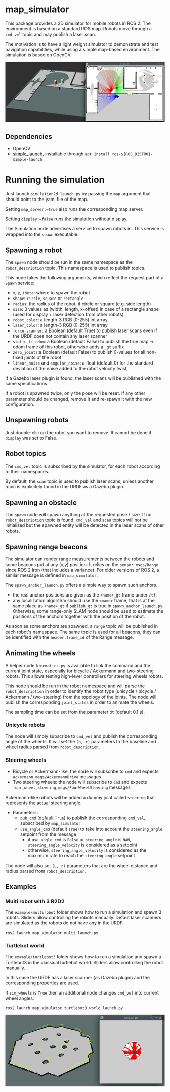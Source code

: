# map_simulator

This package provides a 2D simulator for mobile robots in ROS 2. The environment is based on a standard ROS map. Robots move through a `cmd_vel` topic and may publish a laser scan.

The motivation is to have a light weight simulator to demonstrate and test navigation capabilities, while using a simple map-based environment. The simulation is based on OpenCV.

![](example/multirobot/multi_rviz.png)

## Dependencies

- OpenCV
- [simple_launch](https://github.com/oKermorgant/simple_launch), installable through `apt install ros-${ROS_DISTRO}-simple-launch`

# Running the simulation

Just launch `simulation2d_launch.py` by passing the `map` argument that should point to the yaml file of the map.

Setting `map_server:=true` also runs the corresponding map server.

Setting `display:=false` runs the simulation without display.

The Simulation node advertises a service to spawn robots in. This service is wrapped into the `spawn` executable.

## Spawning a robot

The `spawn` node should be run in the same namespace as the `robot_description` topic. This namespace is used to publish topics.

This node takes the following arguments, which reflect the request part of a `Spawn` service:

- `x`, `y`, `theta`: where to spawn the robot
- `shape`: `circle`, `square` or `rectangle`
- `radius`: the radius of the robot, if circle or square (e.g. side length)
- `size`: 3 values as (width, length, x-offset) in case of a rectangle shape (used for display + laser detection from other robots)
- `robot_color`: a length-3 RGB (0-255) int array
- `laser_color`: a length-3 RGB (0-255) int array
- `force_scanner`: a Boolean (default True) to publish laser scans even if the URDF does not contain any laser scanner
- `static_tf_odom`: a Boolean (default False) to publish the true map -> odom frame of this robot, otherwise adds a `_gt` suffix
- `zero_joints`:a Boolean (default False) to publish 0-values for all non-fixed joints of the robot
- `linear_noise` and `angular_noise`: a float (default 0) for the standard deviation of the noise added to the robot velocity twist,

If a Gazebo laser plugin is found, the laser scans will be published with the same specifications.

If a robot is spawned twice, only the pose will be reset. If any other parameter should be changed, remove it and re-spawn it with the new configuration.

## Unspawning robots

Just double-clic on the robot you want to remove. It cannot be done if `display` was set to False.

## Robot topics

The `cmd_vel` topic is subscribed by the simulator, for each robot according to their namespaces.

By default, the `scan` topic is used to publish laser scans, unless another topic is explicitely found in the URDF as a Gazebo plugin.

## Spawning an obstacle

The `spawn` node will spawn anything at the requested pose / size. If no `robot_description` topic is found, `cmd_vel` and `scan` topics will not be initialized but the spawned entity will be detected in the laser scans of other robots.

## Spawning range beacons

The simulator can render range measurements between the robots and some beacons put at any (x,y) position. It relies on the `sensor_msgs/Range` since ROS 2 Iron (that includes a variance). For older versions of ROS 2, a similar message is defined in `map_simulator`.

The `spawn_anchor_launch.py` offers a simple way to spawn such anchors.
- the real anchor positions are given as the `<name>_gt` frame under `/tf`,
- any localization algorithm should use the `<name>` frame, that is at the same place as `<name>_gt` if `publish_gt` is true in `spawn_anchor_launch.py`. Otherwise, some range-only SLAM node should be used to estimate the positions of the anchors together with the position of the robot.

As soon as some anchors are spawned, a `range` topic will be published in each robot's namespace. The same topic is used for all beacons, they can be identified with the `header.frame_id` of the Range message.

## Animating the wheels

A helper node `kinematics.py` is available to link the command and the current joint state, especially for bicycle / Ackermann and two-steering robots.
This allows testing high-lever controllers for steering wheels robots.

This node should be run in the robot namespace and will parse the `robot_description` in order to identify the robot type (unicycle / bicycle / Ackermann / two-steering) from the topology of the joints.
The node will publish the corresponding `joint_states` in order to animate the wheels.

The sampling time can be set from the parameter `dt` (default 0.1 s).

###  Unicycle robots

The node will simply subscribe to `cmd_vel` and publish the corresponding angle of the wheels. It will set the `(b, r)` parameters to the baseline and wheel radius parsed from `robot_description`.

### Steering wheels

- Bicycle or Ackermann-like: the node will subscribe to `cmd` and expects `ackermann_msgs/AckermannDrive` messages
- Two steering wheels: the node will subscribe to `cmd` and expects `four_wheel_steering_msgs/FourWheelSteering` messages

Ackermann-like robots will be added a dummy joint called `steering` that represents the actual steering angle.

- Parameters:
   - `pub_cmd` (default `True`) to publish the corresponding `cmd_vel`, subscribed by `map_simulator`
   - `use_angle_cmd` (default `True`) to take into account the `steering_angle` setpoint from the message
      - if `use_angle_cmd` is `False` or `steering_angle` is `NaN`, `steering_angle_velocity` is considered as a setpoint
      - otherwise, `steering_angle_velocity` is considered as the maximum rate to reach the `steering_angle` setpoint

The node will also set `(L, r)` parameters that are the wheel distance and radius parsed from `robot_description`.

## Examples

### Multi robot with 3 R2D2

The `example/multirobot` folder shows how to run a simulation and spawn 3 robots. Sliders allow controlling the robots manually.
Defaut laser scanners are simulated as the robots do not have any in the URDF.

```
ros2 launch map_simulator multi_launch.py
```

### Turtlebot world

The `example/turtlebot3` folder shows how to run a simulation and spawn a Turtlebot3 in the classical turtlebot world.
Sliders allow controlling the robot manually.

In this case the URDF has a laser scanner (as Gazebo plugin) and the corresponding properties are used.

If `sim_wheels` is `True` then an additional node changes `cmd_vel` into current wheel angles.

```
ros2 launch map_simulator turtlebot3_world_launch.py
```

![](example/turtlebot3/rviz.png)
